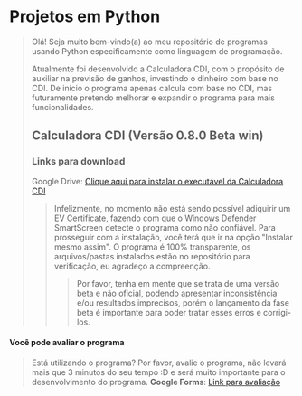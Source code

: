 # Projetos em Python
> Olá! Seja muito bem-vindo(a) ao meu repositório de programas usando Python especificamente como linguagem de programação.
>
> Atualmente foi desenvolvido a Calculadora CDI, com o propósito de auxiliar na previsão de ganhos, investindo o dinheiro com base no CDI. De início o programa apenas calcula com base no CDI, mas futuramente pretendo melhorar e expandir o programa para mais funcionalidades.
>
> ## Calculadora CDI (Versão 0.8.0 Beta win)
> ### Links para download
> Google Drive: [Clique aqui para instalar o executável da Calculadora CDI](https://drive.google.com/file/d/1Xrp-1T25gH6amJPPUGfMVtTTNaFYDpC2/view?usp=sharing)
>> Infelizmente, no momento não está sendo possível adiquirir um EV Certificate, fazendo com que o Windows Defender SmartScreen detecte o programa como não confiável. Para prosseguir com a instalação, você terá que ir na opção "Instalar mesmo assim". O programa é 100% transparente, os arquivos/pastas instalados estão no repositório para verificação, eu agradeço a compreenção.
>>> Por favor, tenha em mente que se trata de uma versão beta e não oficial, podendo apresentar inconsistência e/ou resultados imprecisos, porém o lançamento da fase beta é importante para poder tratar esses erros e corrigi-los.

#### Você pode avaliar o programa
> Está utilizando o programa? Por favor, avalie o programa, não levará mais que 3 minutos do seu tempo :D e será muito importante para o desenvolvimento do programa.
> **Google Forms**: [Link para avaliação](https://forms.gle/weTEMRAJssaVnG6k8)